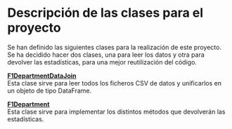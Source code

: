 # Descripción de las clases para el proyecto

Se han definido las siguientes clases para la realización de este proyecto. Se ha decidido hacer dos clases, una para leer los datos y otra para devolver las estadísticas, para una mejor reutilización del código.

**[F1DepartmentDataJoin](../../f1department/f1department_data_join.py)**\
Esta clase sirve para leer todos los ficheros CSV de datos y unificarlos en un objeto de tipo DataFrame.

**[F1Department](../../f1department/f1department.py)**\
Esta clase sirve para implementar los distintos métodos que devolverán las estadísticas.   

